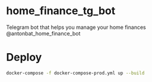 # home_finance_tg_bot
Telegram bot that helps you manage your home finances @antonbat_home_finance_bot

# Deploy
```bash
docker-compose -f docker-compose-prod.yml up --build
```